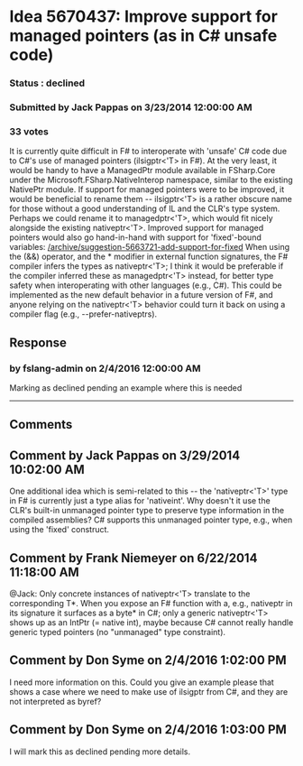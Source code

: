 # Idea 5670437: Improve support for managed pointers (as in C# unsafe code) #

### Status : declined

### Submitted by Jack Pappas on 3/23/2014 12:00:00 AM

### 33 votes

It is currently quite difficult in F# to interoperate with 'unsafe' C# code due to C#'s use of managed pointers (ilsigptr<'T> in F#). At the very least, it would be handy to have a ManagedPtr module available in FSharp.Core under the Microsoft.FSharp.NativeInterop namespace, similar to the existing NativePtr module.
If support for managed pointers were to be improved, it would be beneficial to rename them -- ilsigptr<'T> is a rather obscure name for those without a good understanding of IL and the CLR's type system. Perhaps we could rename it to managedptr<'T>, which would fit nicely alongside the existing nativeptr<'T>.
Improved support for managed pointers would also go hand-in-hand with support for 'fixed'-bound variables: [/archive/suggestion-5663721-add-support-for-fixed](/archive/suggestion-5663721-add-support-for-fixed.md)
When using the (&&) operator, and the * modifier in external function signatures, the F# compiler infers the types as nativeptr<'T>; I think it would be preferable if the compiler inferred these as managedptr<'T> instead, for better type safety when interoperating with other languages (e.g., C#). This could be implemented as the new default behavior in a future version of F#, and anyone relying on the nativeptr<'T> behavior could turn it back on using a compiler flag (e.g., --prefer-nativeptrs).



## Response 
### by fslang-admin on 2/4/2016 12:00:00 AM

Marking as declined pending an example where this is needed

------------------------
## Comments


## Comment by Jack Pappas on 3/29/2014 10:02:00 AM
One additional idea which is semi-related to this -- the 'nativeptr<'T>' type in F# is currently just a type alias for 'nativeint'. Why doesn't it use the CLR's built-in unmanaged pointer type to preserve type information in the compiled assemblies? C# supports this unmanaged pointer type, e.g., when using the 'fixed' construct.


## Comment by Frank Niemeyer on 6/22/2014 11:18:00 AM
@Jack: Only concrete instances of nativeptr<'T> translate to the corresponding T*. When you expose an F# function with a, e.g., nativeptr<byte> in its signature it surfaces as a byte* in C#; only a generic nativeptr<'T> shows up as an IntPtr (= native int), maybe because C# cannot really handle generic typed pointers (no "unmanaged" type constraint).


## Comment by Don Syme on 2/4/2016 1:02:00 PM
I need more information on this. Could you give an example please that shows a case where we need to make use of ilsigptr from C#, and they are not interpreted as byref<T>?


## Comment by Don Syme on 2/4/2016 1:03:00 PM
I will mark this as declined pending more details.

